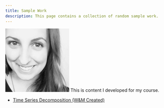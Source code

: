 ```yaml
---
title: Sample Work
description: This page contains a collection of random sample work.
---
```

![My Picture](pics/Amanda.jpg)
This is content I developed for my course.

- [Time Series Decomposition (W&M Created)](./TimeSeries/index.md)

